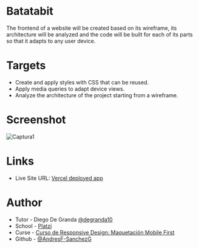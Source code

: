 # Batatabit

The frontend of a website will be created based on its wireframe, its architecture will be analyzed and the code will be built for each of its parts so that it adapts to any user device.

# Targets

- Create and apply styles with CSS that can be reused.
- Apply media queries to adapt device views.
- Analyze the architecture of the project starting from a wireframe.

# Screenshot

![Captura1](https://github.com/AndresF-SanchezG/proyecto3-batatabit/assets/113924667/b1a5501c-3b9c-40c4-9d8a-435c36d003d6) 

# Links

- Live Site URL: [Vercel deployed app](https://proyecto3-batatabit.vercel.app/)

# Author

- Tutor - Diego De Granda [@degranda10](https://twitter.com/degranda10?t=hnoz6IUoxadjVEQux9Zzdw&s=09)
- School - [Platzi](https://www.platzi.com)
- Curse - [Curso de Responsive Design: Maquetación Mobile First](https://platzi.com/cursos/mobile-first/)
- Github - [@AndresF-SanchezG](https://github.com/AndresF-SanchezG)
